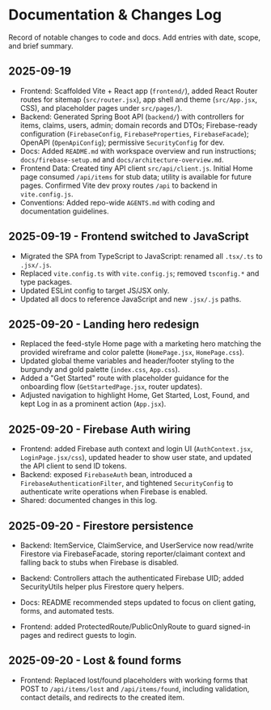 # Documentation & Changes Log

Record of notable changes to code and docs. Add entries with date, scope, and brief summary.

## 2025-09-19

- Frontend: Scaffolded Vite + React app (`frontend/`), added React Router routes for sitemap (`src/router.jsx`), app shell and theme (`src/App.jsx`, CSS), and placeholder pages under `src/pages/`).
- Backend: Generated Spring Boot API (`backend/`) with controllers for items, claims, users, admin; domain records and DTOs; Firebase-ready configuration (`FirebaseConfig`, `FirebaseProperties`, `FirebaseFacade`); OpenAPI (`OpenApiConfig`); permissive `SecurityConfig` for dev.
- Docs: Added `README.md` with workspace overview and run instructions; `docs/firebase-setup.md` and `docs/architecture-overview.md`.
- Frontend Data: Created tiny API client `src/api/client.js`. Initial Home page consumed `/api/items` for stub data; utility is available for future pages. Confirmed Vite dev proxy routes `/api` to backend in `vite.config.js`.
- Conventions: Added repo-wide `AGENTS.md` with coding and documentation guidelines.

## 2025-09-19 - Frontend switched to JavaScript

- Migrated the SPA from TypeScript to JavaScript: renamed all `.tsx/.ts` to `.jsx/.js`.
- Replaced `vite.config.ts` with `vite.config.js`; removed `tsconfig.*` and type packages.
- Updated ESLint config to target JS/JSX only.
- Updated all docs to reference JavaScript and new `.jsx/.js` paths.

## 2025-09-20 - Landing hero redesign

- Replaced the feed-style Home page with a marketing hero matching the provided wireframe and color palette (`HomePage.jsx`, `HomePage.css`).
- Updated global theme variables and header/footer styling to the burgundy and gold palette (`index.css`, `App.css`).
- Added a "Get Started" route with placeholder guidance for the onboarding flow (`GetStartedPage.jsx`, router updates).
- Adjusted navigation to highlight Home, Get Started, Lost, Found, and kept Log in as a prominent action (`App.jsx`).

## 2025-09-20 - Firebase Auth wiring

- Frontend: added Firebase auth context and login UI (`AuthContext.jsx`, `LoginPage.jsx/css`), updated header to show user state, and updated the API client to send ID tokens.
- Backend: exposed `FirebaseAuth` bean, introduced a `FirebaseAuthenticationFilter`, and tightened `SecurityConfig` to authenticate write operations when Firebase is enabled.
- Shared: documented changes in this log.



## 2025-09-20 - Firestore persistence

- Backend: ItemService, ClaimService, and UserService now read/write Firestore via FirebaseFacade, storing reporter/claimant context and falling back to stubs when Firebase is disabled.
- Backend: Controllers attach the authenticated Firebase UID; added SecurityUtils helper plus Firestore query helpers.
- Docs: README recommended steps updated to focus on client gating, forms, and automated tests.

- Frontend: added ProtectedRoute/PublicOnlyRoute to guard signed-in pages and redirect guests to login.

## 2025-09-20 - Lost & found forms

- Frontend: Replaced lost/found placeholders with working forms that POST to `/api/items/lost` and `/api/items/found`, including validation, contact details, and redirects to the created item.

